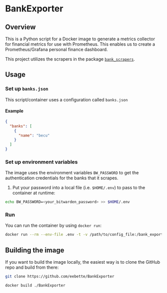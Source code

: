# BankExporter

## Overview

This is a Python script for a Docker image to generate a metrics collector for financial metrics for use with
Prometheus. This enables us to create a Prometheus/Grafana personal finance dashboard.

This project utilizes the scrapers in the package [`bank_scrapers`](https://github.com/eebette/bank_scrapers).

## Usage

### Set up `banks.json`

This script/container uses a configuration called `banks.json`

#### Example

```json
{
  "banks": [
    {
      "name": "becu"
    }
  ]
}
```

### Set up environment variables

The image uses the environment variables `BW_PASSWORD` to get the authentication credentials for the banks that it
scrapes.

1. Put your password into a local file (i.e. `$HOME/.env`) to pass to the container at runtime:

```sh
echo BW_PASSWORD=<your_bitwarden_password> >> $HOME/.env
```

### Run

You can run the container by using `docker run`:

```sh
docker run --rm --env-file .env -t -v /path/to/config_file:/bank_exporter -v /path/to/mfa/files:/sms --network host ebette1/bank-exporter:latest
```

## Building the image

If you want to build the image locally, the easiest way is to clone the GitHub repo and build from there:

```sh
git clone https://github.com/eebette/BankExporter
```

```sh
docker build ./BankExporter
```
